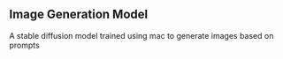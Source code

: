 ## Image Generation Model
A stable diffusion model trained using mac to generate images based on prompts
